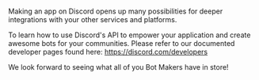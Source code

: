 <p><img src="https://support.discord.com/hc/en-us/article_attachments/206303208/eJwVyksOwiAQANC7sJfp8Ke7Lt15A0MoUpJWGmZcGe-ubl_eW7zGLmaxMZ80A6yNch-rJO4j1SJr73Uv6Wwkcz8gMae8HeXJBOjC5NEap42dokUX_4SotI8GVfBaYYDldr3n3y_jomRtD_H5ArCeI9g.zGz1JSL-9DXgpkX_SkmMDM8NWGg.gif" alt=""></p>
<p>Making an app on Discord opens up many possibilities for deeper integrations with your other services and platforms.</p>
<p>To learn how to use Discord's API to empower your application and create awesome bots for your communities. Please refer to our documented developer pages found here: <a href="https://discordapp.com/developers/docs/intro">https://discord.com/developers</a></p>
<p>We look forward to seeing what all of you Bot Makers have in store!  </p>